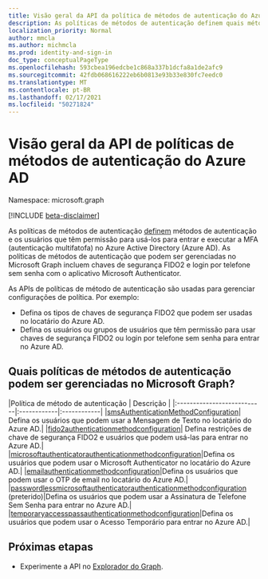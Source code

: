 ```yaml
---
title: Visão geral da API da política de métodos de autenticação do Azure AD
description: As políticas de métodos de autenticação definem quais métodos de autenticação podem ser usados pelos usuários no Azure AD.
localization_priority: Normal
author: mmcla
ms.author: michmcla
ms.prod: identity-and-sign-in
doc_type: conceptualPageType
ms.openlocfilehash: 593cbea196edcbe1c868a337b1dcfa8a1de2afc9
ms.sourcegitcommit: 42fdb068616222eb6b0813e93b33e830fc7eedc0
ms.translationtype: MT
ms.contentlocale: pt-BR
ms.lasthandoff: 02/17/2021
ms.locfileid: "50271824"
---
```

# <a name="azure-ad-authentication-methods-policies-api-overview"></a>Visão geral da API de políticas de métodos de autenticação do Azure AD

Namespace: microsoft.graph

[!INCLUDE [beta-disclaimer](../../includes/beta-disclaimer.md)]

As políticas de métodos de autenticação [definem](/azure/active-directory/authentication/concept-authentication-methods) métodos de autenticação e os usuários que têm permissão para usá-los para entrar e executar a MFA (autenticação multifatofa) no Azure Active Directory (Azure AD). As políticas de métodos de autenticação que podem ser gerenciadas no Microsoft Graph incluem chaves de segurança FIDO2 e login por telefone sem senha com o aplicativo Microsoft Authenticator.

As APIs de políticas de método de autenticação são usadas para gerenciar configurações de política. Por exemplo:

* Defina os tipos de chaves de segurança FIDO2 que podem ser usadas no locatário do Azure AD.
* Defina os usuários ou grupos de usuários que têm permissão para usar chaves de segurança FIDO2 ou login por telefone sem senha para entrar no Azure AD.

## <a name="what-authentication-methods-policies-can-be-managed-in-microsoft-graph"></a>Quais políticas de métodos de autenticação podem ser gerenciadas no Microsoft Graph?

|Política de método de autenticação       | Descrição |
|:---------------------------|:------------|:------------|
|[smsAuthenticationMethodConfiguration](smsAuthenticationMethodConfiguration.md)| Defina os usuários que podem usar a Mensagem de Texto no locatário do Azure AD.|
|[fido2authenticationmethodconfiguration](fido2authenticationmethodconfiguration.md)| Defina restrições de chave de segurança FIDO2 e usuários que podem usá-las para entrar no Azure AD.|
|[microsoftauthenticatorauthenticationmethodconfiguration](microsoftauthenticatorauthenticationmethodconfiguration.md)|Defina os usuários que podem usar o Microsoft Authenticator no locatário do Azure AD.|
|[emailauthenticationmethodconfiguration](emailauthenticationmethodconfiguration.md)|Defina os usuários que podem usar o OTP de email no locatário do Azure AD.|
|[passwordlessmicrosoftauthenticatorauthenticationmethodconfiguration](passwordlessmicrosoftauthenticatorauthenticationmethodconfiguration.md) (preterido)|Defina os usuários que podem usar a Assinatura de Telefone Sem Senha para entrar no Azure AD.|
|[temporaryaccesspassauthenticationmethodconfiguration](temporaryaccesspassauthenticationmethodconfiguration.md)|Defina os usuários que podem usar o Acesso Temporário para entrar no Azure AD.|

## <a name="next-steps"></a>Próximas etapas

* Experimente a API no [Explorador do Graph](https://developer.microsoft.com/graph/graph-explorer).
